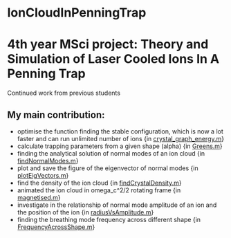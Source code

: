 # IonCloudInPenningTrap
# 4th year MSci project: Theory and Simulation of Laser Cooled Ions In A Penning Trap

Continued work from previous students

## My main contribution:
- optimise the function finding the stable configuration, which is now a lot faster and can run unlimited number of ions {in [crystal_graph_energy.m](https://github.com/weidadeshena/IonCloudInPenningTrap/blob/master/crystal_graphs_energy.m)}
- calculate trapping parameters from a given shape (alpha) {in [Greens.m](https://github.com/weidadeshena/IonCloudInPenningTrap/blob/master/Greens.m)}
- finding the analytical solution of normal modes of an ion cloud {in [findNormalModes.m](https://github.com/weidadeshena/IonCloudInPenningTrap/blob/master/findNormalModes.m)}
- plot and save the figure of the eigenvector of normal modes {in [plotEigVectors.m](https://github.com/weidadeshena/IonCloudInPenningTrap/blob/master/plotEigVectors.m)}
- find the density of the ion cloud {in [findCrystalDensity.m](https://github.com/weidadeshena/IonCloudInPenningTrap/blob/master/findCrystalDensity.m)}
- animated the ion cloud in omega_c^2/2 rotating frame {in [magnetised.m](https://github.com/weidadeshena/IonCloudInPenningTrap/blob/master/magnetised.m)}
- investigate in the relationship of normal mode amplitude of an ion and the position of the ion {in [radiusVsAmplitude.m](https://github.com/weidadeshena/IonCloudInPenningTrap/blob/master/radiusVsAmplitude.m)}
- finding the breathing mode frequency across different shape {in [FrequencyAcrossShape.m](https://github.com/weidadeshena/IonCloudInPenningTrap/blob/master/radiusVsAmplitude.m)}
